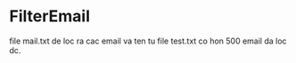 # FilterEmail
file mail.txt de loc ra cac email va ten tu file test.txt
co hon 500 email da loc dc.
